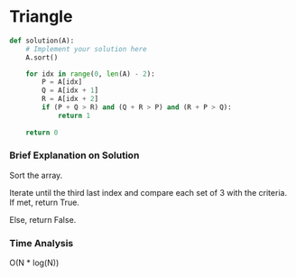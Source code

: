 # Triangle
```python
def solution(A):
    # Implement your solution here
    A.sort()

    for idx in range(0, len(A) - 2):
        P = A[idx]
        Q = A[idx + 1]
        R = A[idx + 2]
        if (P + Q > R) and (Q + R > P) and (R + P > Q):
            return 1
    
    return 0
```
### Brief Explanation on Solution
Sort the array. 

Iterate until the third last index and compare each set of 3 with the criteria. If met, return True. 

Else, return False.

### Time Analysis
O(N * log(N))

